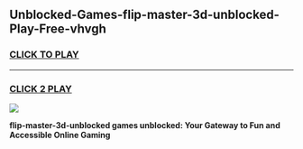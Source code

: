 
## Unblocked-Games-flip-master-3d-unblocked-Play-Free-vhvgh
<h3>
<a href="https://premium76.site?title=flip-master-3d-unblocked&ref=17A">CLICK TO PLAY</a></h3>
<hr>

<h3>
<a href="https://premium76.site?title=flip-master-3d-unblocked&ref=17A">CLICK 2 PLAY</a>
  
</h3>

<a href="https://premium76.site?title=flip-master-3d-unblocked&ref=17A"><img src="https://clearcache.store/games.png"></a>


**flip-master-3d-unblocked games unblocked: Your Gateway to Fun and Accessible Online Gaming**

